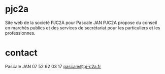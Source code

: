 # pjc2a

Site web de la societé PJC2A pour Pascale JAN
PJC2A propose du conseil en marchés publics et des services de secrétariat pour les particuliers et les professionnes.

# contact

Pascale JAN
07 52 62 03 17
pascale@pj-c2a.fr
